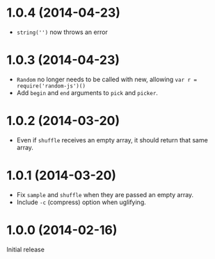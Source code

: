 # 1.0.4 (2014-04-23)

- `string('')` now throws an error

# 1.0.3 (2014-04-23)

- `Random` no longer needs to be called with new, allowing `var r = require('random-js')()`
- Add `begin` and `end` arguments to `pick` and `picker`.

# 1.0.2 (2014-03-20)

- Even if `shuffle` receives an empty array, it should return that same array.

# 1.0.1 (2014-03-20)

- Fix `sample` and `shuffle` when they are passed an empty array.
- Include `-c` (compress) option when uglifying.

# 1.0.0 (2014-02-16)

Initial release